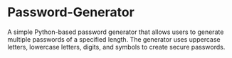 # Password-Generator
A simple Python-based password generator that allows users to generate multiple passwords of a specified length. The generator uses uppercase letters, lowercase letters, digits, and symbols to create secure passwords.
